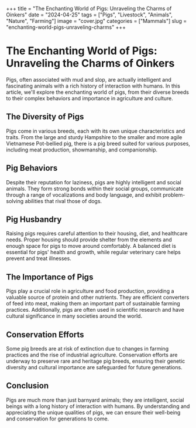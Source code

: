+++
title = "The Enchanting World of Pigs: Unraveling the Charms of Oinkers"
date = "2024-04-25"
tags = ["Pigs", "Livestock", "Animals", "Nature", "Farming"]
image = "cover.jpg"
categories = ["Mammals"]
slug = "enchanting-world-pigs-unraveling-charms"
+++

# The Enchanting World of Pigs: Unraveling the Charms of Oinkers

Pigs, often associated with mud and slop, are actually intelligent and fascinating animals with a rich history of
interaction with humans. In this article, we'll explore the enchanting world of pigs, from their diverse breeds to their
complex behaviors and importance in agriculture and culture.

## The Diversity of Pigs

Pigs come in various breeds, each with its own unique characteristics and traits. From the large and sturdy Hampshire to
the smaller and more agile Vietnamese Pot-bellied pig, there is a pig breed suited for various purposes, including meat
production, showmanship, and companionship.

## Pig Behaviors

Despite their reputation for laziness, pigs are highly intelligent and social animals. They form strong bonds within
their social groups, communicate through a range of vocalizations and body language, and exhibit problem-solving
abilities that rival those of dogs.

## Pig Husbandry

Raising pigs requires careful attention to their housing, diet, and healthcare needs. Proper housing should provide
shelter from the elements and enough space for pigs to move around comfortably. A balanced diet is essential for pigs'
health and growth, while regular veterinary care helps prevent and treat illnesses.

## The Importance of Pigs

Pigs play a crucial role in agriculture and food production, providing a valuable source of protein and other nutrients.
They are efficient converters of feed into meat, making them an important part of sustainable farming practices.
Additionally, pigs are often used in scientific research and have cultural significance in many societies around the
world.

## Conservation Efforts

Some pig breeds are at risk of extinction due to changes in farming practices and the rise of industrial agriculture.
Conservation efforts are underway to preserve rare and heritage pig breeds, ensuring their genetic diversity and
cultural importance are safeguarded for future generations.

## Conclusion

Pigs are much more than just barnyard animals; they are intelligent, social beings with a long history of interaction
with humans. By understanding and appreciating the unique qualities of pigs, we can ensure their well-being and
conservation for generations to come.
